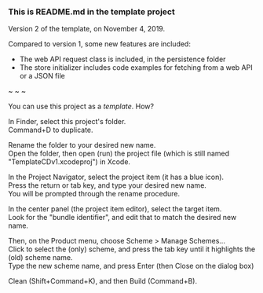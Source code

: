 ###  This is README.md in the template project

Version 2 of the template, on November 4, 2019. 

Compared to version 1, some new features are included:
* The web API request class is included, in the persistence folder 
* The store initializer includes code examples for fetching from a web API or a JSON file

~ ~ ~ 

You can use this project as a *template*. How?

In Finder, select this project's folder.  
Command+D to duplicate.

Rename the folder to your desired new name.  
Open the folder, then open (run) the project file (which is still named "TemplateCDv1.xcodeproj") in Xcode.

In the Project Navigator, select the project item (it has a blue icon).  
Press the return or tab key, and type your desired new name.  
You will be prompted through the rename procedure.

In the center panel (the project item editor), select the target item.  
Look for the "bundle identifier", and edit that to match the desired new name.

Then, on the Product menu, choose Scheme > Manage Schemes...  
Click to select the (only) scheme, and press the tab key until it highlights the (old) scheme name.  
Type the new scheme name, and press Enter (then Close on the dialog box)  

Clean (Shift+Command+K), and then Build (Command+B).
